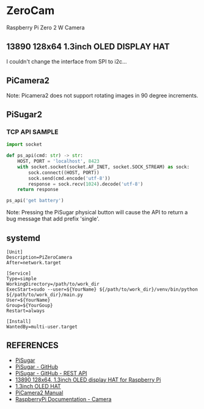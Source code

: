 # ZeroCam
Raspberry Pi Zero 2 W Camera

## 13890 128x64 1.3inch OLED DISPLAY HAT
I couldn't change the interface from SPI to i2c...

## PiCamera2
Note: Picamera2 does not support rotating images in 90 degree increments.

## PiSugar2
### TCP API SAMPLE
```python
import socket

def ps_api(cmd: str) -> str:
    HOST, PORT = 'localhost', 8423
    with socket.socket(socket.AF_INET, socket.SOCK_STREAM) as sock:
        sock.connect((HOST, PORT))
        sock.send(cmd.encode('utf-8'))
        response = sock.recv(1024).decode('utf-8')
    return response

ps_api('get battery')
```

Note: Pressing the PiSugar physical button will cause the API to return a bug message that add prefix 'single'.

## systemd
```
[Unit]
Description=PiZeroCamera
After=network.target

[Service]
Type=simple
WorkingDirectory=/path/to/work_dir
ExecStart=sudo --user=${YourName} ${/path/to/work_dir}/venv/bin/python ${/path/to/work_dir}/main.py
User=${YourName}
Group=${YourGoup}
Restart=always

[Install]
WantedBy=multi-user.target
```

## REFERENCES
- [PiSugar](https://www.pisugar.com/)
- [PiSugar - GitHub](https://github.com/PiSugar/PiSugar)
- [PiSugar - GitHub - REST API](https://github.com/PiSugar/pisugar-power-manager-rs#unix-domain-socket--webscoket--tcp)
- [13890 128x64, 1.3inch OLED display HAT for Raspberry Pi](https://www.waveshare.com/1.3inch-oled-hat.htm)
- [1.3inch OLED HAT](https://www.waveshare.com/wiki/1.3inch_OLED_HAT)
- [PiCamera2 Manual](https://datasheets.raspberrypi.com/camera/picamera2-manual.pdf)
- [RaspberryPi Documentation - Camera](https://www.raspberrypi.com/documentation/accessories/camera.html)
